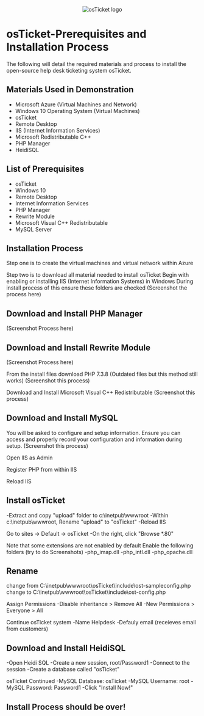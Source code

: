 <p align="center">
<img src="https://i.imgur.com/Clzj7Xs.png" alt="osTicket logo"/>
</p>
 <h1>osTicket-Prerequisites and Installation Process</h1>
 The following will detail the required materials and process to install the open-source help desk ticketing system osTicket.

 <h2> Materials Used in Demonstration </h2>

 - Microsoft Azure (Virtual Machines and Network)
 - Windows 10 Operating System (Virtual Machines)
 - osTicket
 - Remote Desktop
 - IIS (Internet Information Services)
 - Microsoft Redistributable C++
 - PHP Manager
 - HeidiSQL

<h2> List of Prerequisites </h2>

-  osTicket
-  Windows 10
-  Remote Desktop
-  Internet Information Services
-  PHP Manager
-  Rewrite Module
-  Microsoft Visual C++ Redistributable
-  MySQL Server

<h2>Installation Process</h2>

Step one is to create the virtual machines and virtual network within Azure

Step two is to download all material needed to install osTicket
Begin with enabling or installing IIS (Internet Information Systems) in Windows
During install process of this ensure these folders are checked
(Screenshot the process here)

<h2>Download and Install PHP Manager</h2>
(Screenshot Process here)

<h2>Download and Install Rewrite Module</h2>
(Screenshot Process here)

From the install files download PHP 7.3.8 (Outdated files but this method still works)
(Screenshot this process)

Download and Install Microsoft Visual C++ Redistributable
(Screenshot this process)

<h2>Download and Install MySQL</h2>

You will be asked to configure and setup information. Ensure you can access and properly record your configuration and information during setup.
(Screenshot this process)

Open IIS as Admin

Register PHP from within IIS

Reload IIS

<h2>Install osTicket</h2>
-Extract and copy "upload" folder to c:\inetpub\wwwroot
-Within c:\inetpub\wwwroot, Rename "upload" to "osTicket"
-Reload IIS

Go to sites -> Default -> osTicket
-On the right, click "Browse *.80"

Note that some extensions are not enabled by default
Enable the following folders
(try to do Screenshots)
-php_imap.dll
-php_intl.dll
-php_opache.dll

<h2>Rename</h2>
change from C:\inetpub\wwwroot\osTicket\include\ost-sampleconfig.php
change to   C:\inetpub\wwwroot\osTicket\include\ost-config.php

Assign Permissions
-Disable inheritance > Remove All
-New Permissions > Everyone > All

Continue osTicket system
-Name Helpdesk
-Defauly email (receieves email from customers)

<h2>Download and Install HeidiSQL</h2>
-Open Heidi SQL
-Create a new session, root/Password1
-Connect to the session
-Create a database called "osTicket"

osTicket Continued
-MySQL Database: osTicket
-MySQL Username: root
-MySQL Password: Password1
-Click "Install Now!"

<h2>Install Process should be over!</h2>
